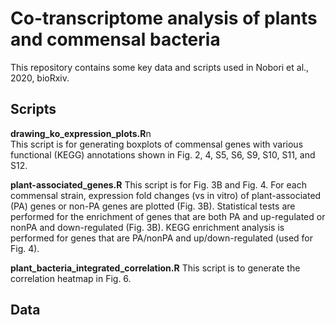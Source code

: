 # Co-transcriptome analysis of plants and commensal bacteria
This repository contains some key data and scripts used in Nobori et al., 2020, bioRxiv.

## **Scripts**
**drawing_ko_expression_plots.R**n\
This script is for generating boxplots of commensal genes with various functional (KEGG) annotations shown in Fig. 2, 4, S5, S6, S9, S10, S11, and S12.

**plant-associated_genes.R**
This script is for Fig. 3B and Fig. 4.
For each commensal strain, expression fold changes (vs in vitro) of plant-associated (PA) genes or non-PA genes are plotted (Fig. 3B). Statistical tests are performed for the enrichment of genes that are both PA and up-regulated or nonPA and down-regulated (Fig. 3B). KEGG enrichment analysis is performed for genes that are PA/nonPA and up/down-regulated (used for Fig. 4).

**plant_bacteria_integrated_correlation.R**
This script is to generate the correlation heatmap in Fig. 6.

## **Data**
